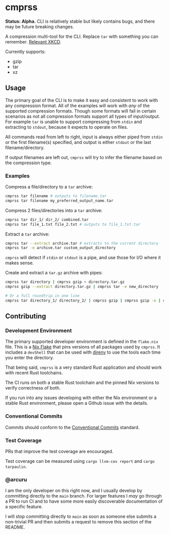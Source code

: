 # cmprss

**Status: Alpha.**
CLI is relatively stable but likely contains bugs, and there may be future breaking changes.

A compression multi-tool for the CLI.
Replace `tar` with something you can remember.
[Relevant XKCD](https://xkcd.com/1168/).

Currently supports:

- gzip
- tar
- xz

## Usage

The primary goal of the CLI is to make it easy and consistent to work with any compression format.
All of the examples will work with _any_ of the supported compression formats.
Though some formats will fail in certain scenarios as not all compression formats support all types of input/output.
For example `tar` is unable to support compressing from `stdin` and extracting to `stdout`, because it expects to operate on files.

All commands read from left to right, input is always either piped from `stdin` or the first filename(s) specified, and output is either `stdout` or the last filename/directory.

If output filenames are left out, `cmprss` will try to infer the filename based on the compression type.

### Examples

Compress a file/directory to a `tar` archive:

```bash
cmprss tar filename # outputs to filename.tar
cmprss tar filename my_preferred_output_name.tar
```

Compress 2 files/directories into a `tar` archive:

```bash
cmprss tar dir_1/ dir_2/ combined.tar
cmprss tar file_1.txt file_2.txt # outputs to file_1.txt.tar
```

Extract a `tar` archive:

```bash
cmprss tar --extract archive.tar # extracts to the current directory
cmprss tar -e archive.tar custom_output_directory
```

`cmprss` will detect if `stdin` or `stdout` is a pipe, and use those for I/O where it makes sense.

Create and extract a `tar.gz` archive with pipes:

```bash
cmprss tar directory | cmprss gzip > directory.tar.gz
cmprss gzip --extract directory.tar.gz | cmprss tar -e new_directory

# Or a full roundtrip in one line
cmprss tar directory_1/ directory_2/ | cmprss gzip | cmprss gzip -e | cmprss tar -e new_directory
```

## Contributing

### Development Environment

The primary supported developer environment is defined in the `flake.nix` file.
This is a [Nix Flake](https://nixos.wiki/wiki/Flakes) that pins versions of all packages used by `cmprss`.
It includes a `devShell` that can be used with [direnv](https://direnv.net/) to use the tools each time you enter the directory.

That being said, `cmprss` is a very standard Rust application and should work with recent Rust toolchains.

The CI runs on both a stable Rust toolchain and the pinned Nix versions to verify correctness of both.

If you run into any issues developing with either the Nix environment or a stable Rust environment, please open a Github issue with the details.

### Conventional Commits

Commits should conform to the [Conventional Commits](https://www.conventionalcommits.org/en/v1.0.0/) standard.

### Test Coverage

PRs that improve the test coverage are encouraged.

Test coverage can be measured using `cargo llvm-cov report` and `cargo tarpaulin`.

### @arcuru

I am the only developer on this right now, and I usually develop by committing directly to the `main` branch.
For larger features I _may_ go through a PR to run CI and to have some more easily discoverable documentation of a specific feature.

I will stop committing directly to `main` as soon as someone else submits a non-trivial PR and then submits a request to remove this section of the README.
